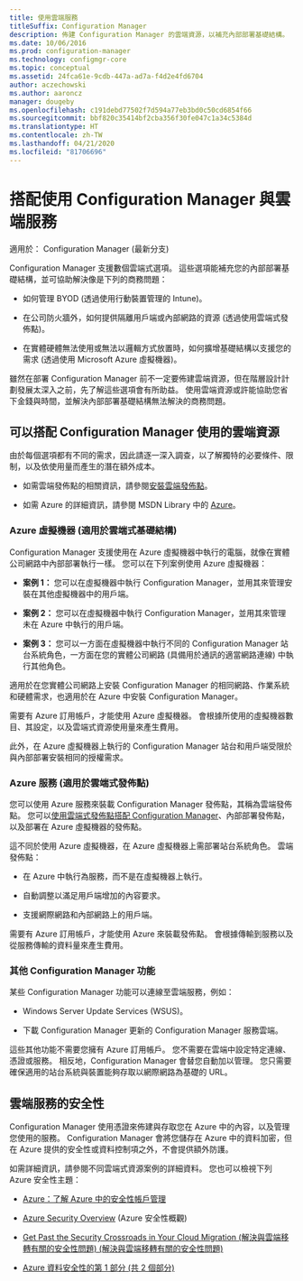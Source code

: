 ```yaml
---
title: 使用雲端服務
titleSuffix: Configuration Manager
description: 佈建 Configuration Manager 的雲端資源，以補充內部部署基礎結構。
ms.date: 10/06/2016
ms.prod: configuration-manager
ms.technology: configmgr-core
ms.topic: conceptual
ms.assetid: 24fca61e-9cdb-447a-ad7a-f4d2e4fd6704
author: aczechowski
ms.author: aaroncz
manager: dougeby
ms.openlocfilehash: c191debd77502f7d594a77eb3bd0c50cd6854f66
ms.sourcegitcommit: bbf820c35414bf2cba356f30fe047c1a34c5384d
ms.translationtype: HT
ms.contentlocale: zh-TW
ms.lasthandoff: 04/21/2020
ms.locfileid: "81706696"
---
```

# <a name="use-cloud-services-with-configuration-manager"></a>搭配使用 Configuration Manager 與雲端服務

適用於：  Configuration Manager (最新分支)

Configuration Manager 支援數個雲端式選項。 這些選項能補充您的內部部署基礎結構，並可協助解決像是下列的商務問題：  

-   如何管理 BYOD (透過使用行動裝置管理的 Intune)。  

-   在公司防火牆外，如何提供隔離用戶端或內部網路的資源 (透過使用雲端式發佈點)。  

-   在實體硬體無法使用或無法以邏輯方式放置時，如何擴增基礎結構以支援您的需求 (透過使用 Microsoft Azure 虛擬機器)。  

雖然在部署 Configuration Manager 前不一定要佈建雲端資源，但在階層設計計劃發展太深入之前，先了解這些選項會有所助益。 使用雲端資源或許能協助您省下金錢與時間，並解決內部部署基礎結構無法解決的商務問題。  

## <a name="cloud-based-resources-you-can-use-with-configuration-manager"></a>可以搭配 Configuration Manager 使用的雲端資源  
 由於每個選項都有不同的需求，因此請逐一深入調查，以了解獨特的必要條件、限制，以及依使用量而產生的潛在額外成本。  

-   如需雲端發佈點的相關資訊，請參閱[安裝雲端發佈點](../servers/deploy/configure/install-cloud-based-distribution-points-in-microsoft-azure.md)。

-   如需 Azure 的詳細資訊，請參閱 MSDN Library 中的 [Azure](https://go.microsoft.com/fwlink/p/?LinkId=262965)。  

### <a name="azure-virtual-machines-for-cloud-based-infrastructure"></a>Azure 虛擬機器 (適用於雲端式基礎結構)  
 Configuration Manager 支援使用在 Azure 虛擬機器中執行的電腦，就像在實體公司網路中內部部署執行一樣。 您可以在下列案例使用 Azure 虛擬機器：  

-   **案例 1：** 您可以在虛擬機器中執行 Configuration Manager，並用其來管理安裝在其他虛擬機器中的用戶端。  

-   **案例 2：** 您可以在虛擬機器中執行 Configuration Manager，並用其來管理未在 Azure 中執行的用戶端。  

-   **案例 3：** 您可以一方面在虛擬機器中執行不同的 Configuration Manager 站台系統角色，一方面在您的實體公司網路 (具備用於通訊的適當網路連線) 中執行其他角色。  

適用於在您實體公司網路上安裝 Configuration Manager 的相同網路、作業系統和硬體需求，也適用於在 Azure 中安裝 Configuration Manager。  

需要有 Azure 訂用帳戶，才能使用 Azure 虛擬機器。 會根據所使用的虛擬機器數目、其設定，以及雲端式資源使用量來產生費用。  

此外，在 Azure 虛擬機器上執行的 Configuration Manager 站台和用戶端受限於與內部部署安裝相同的授權需求。  

### <a name="azure-services-for-cloud-based-distribution-points"></a>Azure 服務 (適用於雲端式發佈點)  
 您可以使用 Azure 服務來裝載 Configuration Manager 發佈點，其稱為雲端發佈點。 您可以[使用雲端式發佈點搭配 Configuration Manager](../../core/plan-design/hierarchy/use-a-cloud-based-distribution-point.md)、內部部署發佈點，以及部署在 Azure 虛擬機器的發佈點。  

 這不同於使用 Azure 虛擬機器，在 Azure 虛擬機器上需部署站台系統角色。 雲端發佈點：  

-   在 Azure 中執行為服務，而不是在虛擬機器上執行。  

-   自動調整以滿足用戶端增加的內容要求。  

-   支援網際網路和內部網路上的用戶端。  

需要有 Azure 訂用帳戶，才能使用 Azure 來裝載發佈點。 會根據傳輸到服務以及從服務傳輸的資料量來產生費用。  

### <a name="additional-configuration-manager-capabilities"></a>其他 Configuration Manager 功能  
 某些 Configuration Manager 功能可以連線至雲端服務，例如：  

-   Windows Server Update Services (WSUS)。  

-   下載 Configuration Manager 更新的 Configuration Manager 服務雲端。  

這些其他功能不需要您擁有 Azure 訂用帳戶。 您不需要在雲端中設定特定連線、憑證或服務。 相反地，Configuration Manager 會替您自動加以管理。 您只需要確保適用的站台系統與裝置能夠存取以網際網路為基礎的 URL。  

##  <a name="security-for-cloud-based-services"></a><a name="BKMK_CloudSec"></a> 雲端服務的安全性  
 Configuration Manager 使用憑證來佈建與存取您在 Azure 中的內容，以及管理您使用的服務。 Configuration Manager 會將您儲存在 Azure 中的資料加密，但在 Azure 提供的安全性或資料控制項之外，不會提供額外防護。  

 如需詳細資訊，請參閱不同雲端式資源案例的詳細資料。 您也可以檢視下列 Azure 安全性主題：  

-   [Azure：了解 Azure 中的安全性帳戶管理](https://go.microsoft.com/fwlink/p/?LinkId=262968)  

-   [Azure Security Overview](https://go.microsoft.com/fwlink/p/?LinkId=262970) (Azure 安全性概觀)  

-   [Get Past the Security Crossroads in Your Cloud Migration (解決與雲端移轉有關的安全性問題) (解決與雲端移轉有關的安全性問題)](https://go.microsoft.com/fwlink/p/?LinkId=262971)  

-   [Azure 資料安全性的第 1 部分 (共 2 個部分)](https://go.microsoft.com/fwlink/p/?LinkId=262974)  
